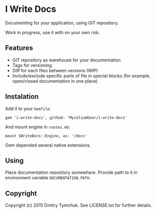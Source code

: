 # I Write Docs

Documenting for your application, using GIT repository.

Work in progress, use it with on your own risk.

## Features
- GIT repository as warehouse for your documentation
- Tags for versioning
- Diff for each files between versions (WIP)
- Include/exclude specific parts of file in special blocks (for example, open/closed documentation in one place)

## Instalation
Add it to your `Gemfile`:

`gem 'i-write-docs', github: 'MyceliumGear/i-write-docs'`

And mount engine in `routes.eb`:

`mount IWriteDocs::Engine, as: '/docs'`

Gem depended several native extensions.

## Using
Place documentation repository somewhere. Provide path to it in environment variable `DOCUMENTATION_PATH`.

## Copyright

Copyright (c) 2015 Dmitry Tymchuk. See LICENSE.txt for
further details.
